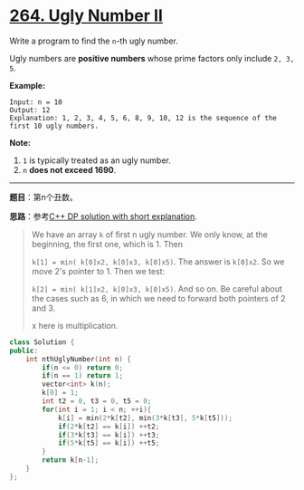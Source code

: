 # [264. Ugly Number II](https://leetcode.com/problems/ugly-number-ii/)

Write a program to find the `n`-th ugly number.

Ugly numbers are **positive numbers** whose prime factors only include `2, 3, 5`.

**Example:**

```
Input: n = 10
Output: 12
Explanation: 1, 2, 3, 4, 5, 6, 8, 9, 10, 12 is the sequence of the first 10 ugly numbers.
```

**Note:**

1. `1` is typically treated as an ugly number.
2. `n` **does not exceed 1690**.

-----

**题目**：第n个丑数。

**思路**：参考[C++ DP solution with short explanation](https://leetcode.com/problems/ugly-number-ii/discuss/69364/My-16ms-C%2B%2B-DP-solution-with-short-explanation).

> We have an array `k` of first n ugly number. We only know, at the beginning, the first one, which is 1. Then
>
> `k[1] = min( k[0]x2, k[0]x3, k[0]x5)`. The answer is `k[0]x2`. So we move 2's pointer to 1. Then we test:
>
> `k[2] = min( k[1]x2, k[0]x3, k[0]x5)`. And so on. Be careful about the cases such as 6, in which we need to forward both pointers of 2 and 3.
>
> x here is multiplication.
>

```cpp
class Solution {
public:
    int nthUglyNumber(int n) {
        if(n <= 0) return 0;
        if(n == 1) return 1;
        vector<int> k(n);
        k[0] = 1;
        int t2 = 0, t3 = 0, t5 = 0;
        for(int i = 1; i < n; ++i){
            k[i] = min(2*k[t2], min(3*k[t3], 5*k[t5]));
            if(2*k[t2] == k[i]) ++t2;
            if(3*k[t3] == k[i]) ++t3;
            if(5*k[t5] == k[i]) ++t5;
        }
        return k[n-1];
    }
};
```